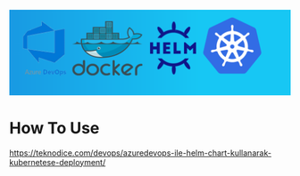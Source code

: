 ![Image of Yaktocat](./image.png)
# How To Use
https://teknodice.com/devops/azuredevops-ile-helm-chart-kullanarak-kubernetese-deployment/